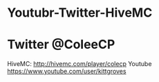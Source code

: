 Youtubr-Twitter-HiveMC
======================

Twitter @ColeeCP 
========================
HiveMC: http://hivemc.com/player/colecp Youtube https://www.youtube.com/user/kittgroves 
